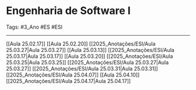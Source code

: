 # Engenharia de Software I

Tags: #3_Ano #ES #ESI 

---

[[Aula 25.02.17]]
[[Aula 25.02.20]]
[[2025_Anotações/ESI/Aula 25.03.27|Aula 25.03.27]]
[[Aula 25.03.13]]
[[2025_Anotações/ESI/Aula 25.03.17|Aula 25.03.17]]
[[Aula 25.03.20]]
[[2025_Anotações/ESI/Aula 25.03.25|Aula 25.03.25]]
[[2025_Anotações/ESI/Aula 25.03.27|Aula 25.03.27]]
[[2025_Anotações/ESI/Aula 25.03.31|Aula 25.03.31]]
[[2025_Anotações/ESI/Aula 25.04.07]]
[[Aula 25.04.10]]
[[2025_Anotações/ESI/Aula 25.04.17|Aula 25.04.17]]
